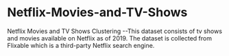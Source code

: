 # Netflix-Movies-and-TV-Shows
Netflix Movies and TV Shows Clustering --This dataset consists of tv shows and movies available on Netflix as of 2019. The dataset is collected from Flixable which is a third-party Netflix search engine.
